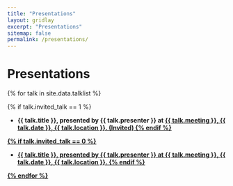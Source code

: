 ```yaml
---
title: "Presentations"
layout: gridlay
excerpt: "Presentations"
sitemap: false
permalink: /presentations/
---
```


# Presentations

{% for talk in site.data.talklist %}

  {% if talk.invited_talk == 1 %}
  - <b>{{ talk.title }}<b>, presented by {{ talk.presenter }} at <u>{{ talk.meeting }}<u>, {{ talk.date }}, {{ talk.location }}. <b>(Invited)</b>
  {% endif %} 

  {% if talk.invited_talk == 0 %}
  - <b>{{ talk.title }}<b>, presented by {{ talk.presenter }} at <u>{{ talk.meeting }}<u>, {{ talk.date }}, {{ talk.location }}.
  {% endif %} 
  
{% endfor %}



